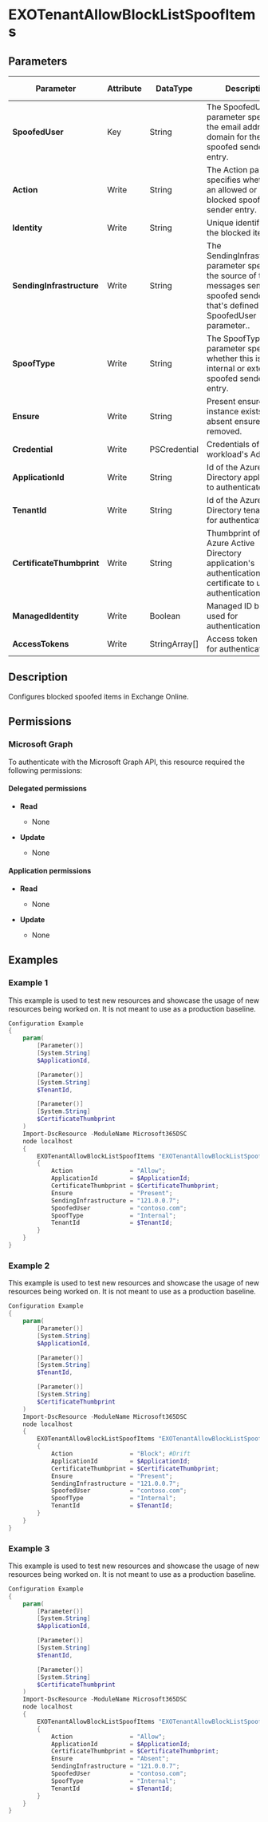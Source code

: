 ﻿# EXOTenantAllowBlockListSpoofItems

## Parameters

| Parameter | Attribute | DataType | Description | Allowed Values |
| --- | --- | --- | --- | --- |
| **SpoofedUser** | Key | String | The SpoofedUser parameter specifies the email address or domain for the spoofed sender entry. | |
| **Action** | Write | String | The Action parameter specifies whether is an allowed or blocked spoofed sender entry. | |
| **Identity** | Write | String | Unique identified for the blocked item. | |
| **SendingInfrastructure** | Write | String | The SendingInfrastructure parameter specifies the source of the messages sent by the spoofed sender that's defined in the SpoofedUser parameter.. | |
| **SpoofType** | Write | String | The SpoofType parameter specifies whether this is an internal or external spoofed sender entry. | |
| **Ensure** | Write | String | Present ensures the instance exists, absent ensures it is removed. | `Absent`, `Present` |
| **Credential** | Write | PSCredential | Credentials of the workload's Admin | |
| **ApplicationId** | Write | String | Id of the Azure Active Directory application to authenticate with. | |
| **TenantId** | Write | String | Id of the Azure Active Directory tenant used for authentication. | |
| **CertificateThumbprint** | Write | String | Thumbprint of the Azure Active Directory application's authentication certificate to use for authentication. | |
| **ManagedIdentity** | Write | Boolean | Managed ID being used for authentication. | |
| **AccessTokens** | Write | StringArray[] | Access token used for authentication. | |


## Description

Configures blocked spoofed items in Exchange Online.

## Permissions

### Microsoft Graph

To authenticate with the Microsoft Graph API, this resource required the following permissions:

#### Delegated permissions

- **Read**

    - None

- **Update**

    - None

#### Application permissions

- **Read**

    - None

- **Update**

    - None

## Examples

### Example 1

This example is used to test new resources and showcase the usage of new resources being worked on.
It is not meant to use as a production baseline.

```powershell
Configuration Example
{
    param(
        [Parameter()]
        [System.String]
        $ApplicationId,

        [Parameter()]
        [System.String]
        $TenantId,

        [Parameter()]
        [System.String]
        $CertificateThumbprint
    )
    Import-DscResource -ModuleName Microsoft365DSC
    node localhost
    {
        EXOTenantAllowBlockListSpoofItems "EXOTenantAllowBlockListSpoofItems-b66ffa0c-ad85-df9d-0a16-ad3cb9956f71"
        {
            Action                = "Allow";
            ApplicationId         = $ApplicationId;
            CertificateThumbprint = $CertificateThumbprint;
            Ensure                = "Present";
            SendingInfrastructure = "121.0.0.7";
            SpoofedUser           = "contoso.com";
            SpoofType             = "Internal";
            TenantId              = $TenantId;
        }
    }
}
```

### Example 2

This example is used to test new resources and showcase the usage of new resources being worked on.
It is not meant to use as a production baseline.

```powershell
Configuration Example
{
    param(
        [Parameter()]
        [System.String]
        $ApplicationId,

        [Parameter()]
        [System.String]
        $TenantId,

        [Parameter()]
        [System.String]
        $CertificateThumbprint
    )
    Import-DscResource -ModuleName Microsoft365DSC
    node localhost
    {
        EXOTenantAllowBlockListSpoofItems "EXOTenantAllowBlockListSpoofItems-b66ffa0c-ad85-df9d-0a16-ad3cb9956f71"
        {
            Action                = "Block"; #Drift
            ApplicationId         = $ApplicationId;
            CertificateThumbprint = $CertificateThumbprint;
            Ensure                = "Present";
            SendingInfrastructure = "121.0.0.7";
            SpoofedUser           = "contoso.com";
            SpoofType             = "Internal";
            TenantId              = $TenantId;
        }
    }
}
```

### Example 3

This example is used to test new resources and showcase the usage of new resources being worked on.
It is not meant to use as a production baseline.

```powershell
Configuration Example
{
    param(
        [Parameter()]
        [System.String]
        $ApplicationId,

        [Parameter()]
        [System.String]
        $TenantId,

        [Parameter()]
        [System.String]
        $CertificateThumbprint
    )
    Import-DscResource -ModuleName Microsoft365DSC
    node localhost
    {
        EXOTenantAllowBlockListSpoofItems "EXOTenantAllowBlockListSpoofItems-b66ffa0c-ad85-df9d-0a16-ad3cb9956f71"
        {
            Action                = "Allow";
            ApplicationId         = $ApplicationId;
            CertificateThumbprint = $CertificateThumbprint;
            Ensure                = "Absent";
            SendingInfrastructure = "121.0.0.7";
            SpoofedUser           = "contoso.com";
            SpoofType             = "Internal";
            TenantId              = $TenantId;
        }
    }
}
```


